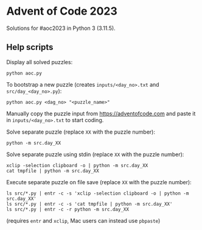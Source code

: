Advent of Code 2023
===================

Solutions for #aoc2023 in Python 3 (3.11.5).

Help scripts
------------

Display all solved puzzles:

    python aoc.py
    
To bootstrap a new puzzle (creates `inputs/<day_no>.txt` and `src/day_<day_no>.py`):

    python aoc.py <dag_no> "<puzzle_name>"

Manually copy the puzzle input from https://adventofcode.com and paste it in `inputs/<day_no>.txt`
to start coding.

Solve separate puzzle (replace `XX` with the puzzle number):

    python -m src.day_XX

Solve separate puzzle using stdin (replace `XX` with the puzzle number):

    xclip -selection clipboard -o | python -m src.day_XX
    cat tmpfile | python -m src.day_XX

Execute separate puzzle on file save (replace `XX` with the puzzle number):

    ls src/*.py | entr -c -s 'xclip -selection clipboard -o | python -m src.day_XX'
    ls src/*.py | entr -c -s 'cat tmpfile | python -m src.day_XX'
    ls src/*.py | entr -c -r python -m src.day_XX

(requires `entr` and `xclip`, Mac users can instead use `pbpaste`)
